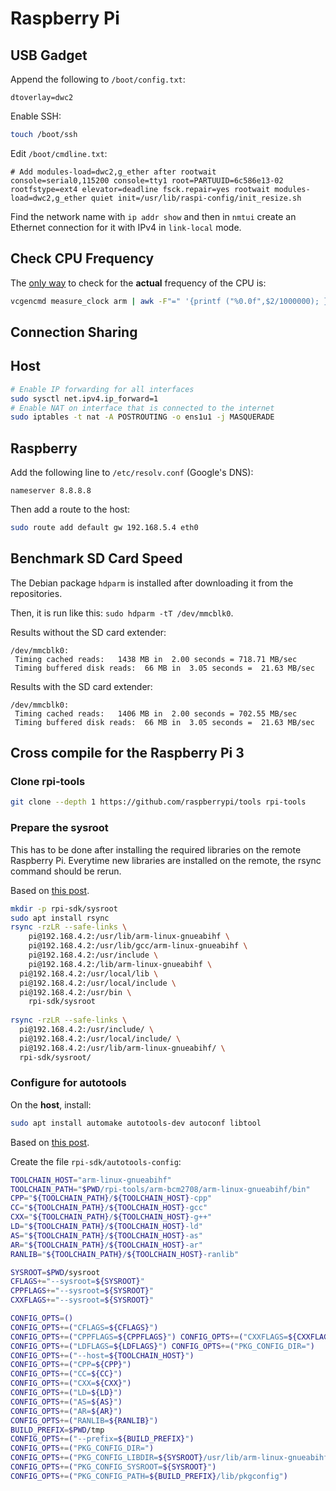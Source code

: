 # Raspberry Pi

## USB Gadget

Append the following to `/boot/config.txt`:

```text
dtoverlay=dwc2
```

Enable SSH:

```sh
touch /boot/ssh
```

Edit `/boot/cmdline.txt`:

```text
# Add modules-load=dwc2,g_ether after rootwait
console=serial0,115200 console=tty1 root=PARTUUID=6c586e13-02 rootfstype=ext4 elevator=deadline fsck.repair=yes rootwait modules-load=dwc2,g_ether quiet init=/usr/lib/raspi-config/init_resize.sh
```

Find the network name with `ip addr show` and then in `nmtui` create an Ethernet connection for it with IPv4 in `link-local` mode.

## Check CPU Frequency

The [only way](https://github.com/raspberrypi/linux/issues/2512#issuecomment-382643327) to check for the **actual** frequency of the CPU is:

```sh
vcgencmd measure_clock arm | awk -F"=" '{printf ("%0.0f",$2/1000000); }'
```

## Connection Sharing

## Host

```sh
# Enable IP forwarding for all interfaces
sudo sysctl net.ipv4.ip_forward=1
# Enable NAT on interface that is connected to the internet
sudo iptables -t nat -A POSTROUTING -o ens1u1 -j MASQUERADE
```

## Raspberry

Add the following line to `/etc/resolv.conf` (Google's DNS):

```text
nameserver 8.8.8.8
```

Then add a route to the host:

```sh
sudo route add default gw 192.168.5.4 eth0
```

## Benchmark SD Card Speed

The Debian package `hdparm` is installed after downloading it from the repositories.

Then, it is run like this: `sudo hdparm -tT /dev/mmcblk0`.

Results without the SD card extender:

```text
/dev/mmcblk0:
 Timing cached reads:   1438 MB in  2.00 seconds = 718.71 MB/sec
 Timing buffered disk reads:  66 MB in  3.05 seconds =  21.63 MB/sec
```

Results with the SD card extender:

```text
/dev/mmcblk0:
 Timing cached reads:   1406 MB in  2.00 seconds = 702.55 MB/sec
 Timing buffered disk reads:  66 MB in  3.05 seconds =  21.63 MB/sec
```

## Cross compile for the Raspberry Pi 3

### Clone rpi-tools

```sh
git clone --depth 1 https://github.com/raspberrypi/tools rpi-tools
```

### Prepare the sysroot

This has to be done after installing the required libraries on the remote Raspberry Pi. Everytime new libraries are installed on the remote, the rsync command should be rerun.

Based on [this post](https://blog.meinside.dev/Build-Cross-Compile-Tools-for-Raspberry-Pi-on-macOS/).

```sh
mkdir -p rpi-sdk/sysroot
sudo apt install rsync
rsync -rzLR --safe-links \
	pi@192.168.4.2:/usr/lib/arm-linux-gnueabihf \
	pi@192.168.4.2:/usr/lib/gcc/arm-linux-gnueabihf \
	pi@192.168.4.2:/usr/include \
	pi@192.168.4.2:/lib/arm-linux-gnueabihf \
  pi@192.168.4.2:/usr/local/lib \
  pi@192.168.4.2:/usr/local/include \
  pi@192.168.4.2:/usr/bin \
	rpi-sdk/sysroot
  
rsync -rzLR --safe-links \
  pi@192.168.4.2:/usr/include/ \
  pi@192.168.4.2:/usr/local/include/ \
  pi@192.168.4.2:/usr/lib/arm-linux-gnueabihf/ \
  rpi-sdk/sysroot/
```

### Configure for autotools

On the **host**, install:

```sh
sudo apt install automake autotools-dev autoconf libtool
```

Based on [this post](https://sappo.github.io/2016/10/13/Cross-compiling-for-the-Raspberry-Pi/).

Create the file `rpi-sdk/autotools-config`:

```sh
TOOLCHAIN_HOST="arm-linux-gnueabihf"
TOOLCHAIN_PATH="$PWD/rpi-tools/arm-bcm2708/arm-linux-gnueabihf/bin"
CPP="${TOOLCHAIN_PATH}/${TOOLCHAIN_HOST}-cpp"
CC="${TOOLCHAIN_PATH}/${TOOLCHAIN_HOST}-gcc"
CXX="${TOOLCHAIN_PATH}/${TOOLCHAIN_HOST}-g++"
LD="${TOOLCHAIN_PATH}/${TOOLCHAIN_HOST}-ld"
AS="${TOOLCHAIN_PATH}/${TOOLCHAIN_HOST}-as"
AR="${TOOLCHAIN_PATH}/${TOOLCHAIN_HOST}-ar"
RANLIB="${TOOLCHAIN_PATH}/${TOOLCHAIN_HOST}-ranlib"

SYSROOT=$PWD/sysroot
CFLAGS+="--sysroot=${SYSROOT}"
CPPFLAGS+="--sysroot=${SYSROOT}"
CXXFLAGS+="--sysroot=${SYSROOT}"

CONFIG_OPTS=()
CONFIG_OPTS+=("CFLAGS=${CFLAGS}")
CONFIG_OPTS+=("CPPFLAGS=${CPPFLAGS}") CONFIG_OPTS+=("CXXFLAGS=${CXXFLAGS}")
CONFIG_OPTS+=("LDFLAGS=${LDFLAGS}") CONFIG_OPTS+=("PKG_CONFIG_DIR=")
CONFIG_OPTS+=("--host=${TOOLCHAIN_HOST}")
CONFIG_OPTS+=("CPP=${CPP}")
CONFIG_OPTS+=("CC=${CC}")
CONFIG_OPTS+=("CXX=${CXX}")
CONFIG_OPTS+=("LD=${LD}")
CONFIG_OPTS+=("AS=${AS}")
CONFIG_OPTS+=("AR=${AR}")
CONFIG_OPTS+=("RANLIB=${RANLIB}")
BUILD_PREFIX=$PWD/tmp
CONFIG_OPTS+=("--prefix=${BUILD_PREFIX}")
CONFIG_OPTS+=("PKG_CONFIG_DIR=")
CONFIG_OPTS+=("PKG_CONFIG_LIBDIR=${SYSROOT}/usr/lib/arm-linux-gnueabihf/pkgconfig:${SYSROOT}/usr/share/pkgconfig")
CONFIG_OPTS+=("PKG_CONFIG_SYSROOT=${SYSROOT}")
CONFIG_OPTS+=("PKG_CONFIG_PATH=${BUILD_PREFIX}/lib/pkgconfig")
```
